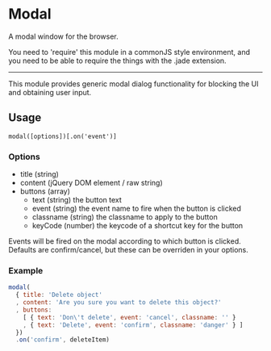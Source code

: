 # Modal

A modal window for the browser.

You need to 'require' this module in a commonJS style environment, and
you need to be able to require the things with the .jade extension.

----

This module provides generic modal dialog functionality
for blocking the UI and obtaining user input.

## Usage

```
modal([options])[.on('event')]
```

### Options

- title (string)
- content (jQuery DOM element / raw string)
- buttons (array)
  - text (string) the button text
  - event (string) the event name to fire when the button is clicked
  - classname (string) the classname to apply to the button
  - keyCode (number) the keycode of a shortcut key for the button

Events will be fired on the modal according to which button is clicked.
Defaults are confirm/cancel, but these can be overriden in your options.

### Example

```js
modal(
  { title: 'Delete object'
  , content: 'Are you sure you want to delete this object?'
  , buttons:
    [ { text: 'Don\'t delete', event: 'cancel', classname: '' } 
    , { text: 'Delete', event: 'confirm', classname: 'danger' } ]
  })
  .on('confirm', deleteItem)
```
